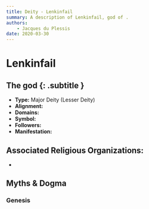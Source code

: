 ```yaml
---
title: Deity - Lenkinfail
summary: A description of Lenkinfail, god of .
authors:
    - Jacques du Plessis
date: 2020-03-30
---
```

# Lenkinfail
## The god  {: .subtitle }

* **Type:** Major Deity (Lesser Deity)
* **Alignment:** 
* **Domains:** 
* **Symbol:** 
* **Followers:** 
* **Manifestation:**  

## Associated Religious Organizations:
* 

## Myths & Dogma
### Genesis